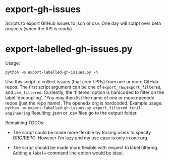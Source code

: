 # export-gh-issues
Scripts to export GitHub issues to json or csv. One day will script over beta projects (when the API is ready)

# export-labelled-gh-issues.py

Usage:
```
python -m export-labelled-gh-issues.py -h
```

Use this script to collect issues (that aren't PRs) from one or more GitHub repos.
The first script argument can be one of `export_raw`,`export_filtered`, and `csv_filtered`.
Currently, the 'filtered' option is hardcoded to filter on the label 'decoupling'.
"You may then list the name of one or more openedx repos (just the repo name). The openedx org is hardcoded.
Example usage: `python -m export-labelled-gh-issues.py export_filtered tcril-engineering`
Resulting .json or .csv files go to the output/ folder.

Remaining TODOs:

* The script could be made more flexible by forcing users to specify ORG/REPO. However I'm lazy and my use case is only in one org.

* The script should be made more flexible with respect to label filtering. Adding a `label=` command line option
would be ideal.

